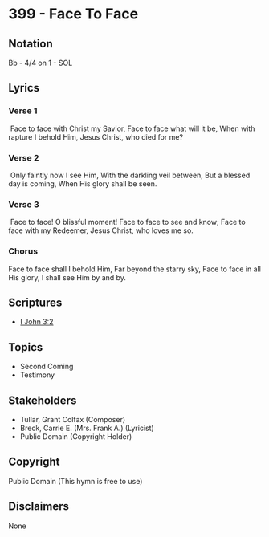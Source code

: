 # 399 - Face To Face

## Notation

Bb - 4/4 on 1 - SOL

## Lyrics

### Verse 1

 Face to face with Christ my Savior, Face to face what will it be, When with rapture I behold Him, Jesus Christ, who died for me?

### Verse 2

 Only faintly now I see Him, With the darkling veil between, But a blessed day is coming, When His glory shall be seen.

### Verse 3

 Face to face! O blissful moment! Face to face to see and know; Face to face with my Redeemer, Jesus Christ, who loves me so. 

### Chorus

Face to face shall I behold Him, Far beyond the starry sky, Face to face in all His glory, I shall see Him by and by.


## Scriptures

- [I John 3:2](https://www.biblegateway.com/passage/?search=I%20John%203%3A2)

## Topics

- Second Coming
- Testimony

## Stakeholders

- Tullar, Grant Colfax (Composer)
- Breck, Carrie E. (Mrs. Frank A.) (Lyricist)
- Public Domain (Copyright Holder)

## Copyright

Public Domain
(This hymn is free to use)

## Disclaimers

None

